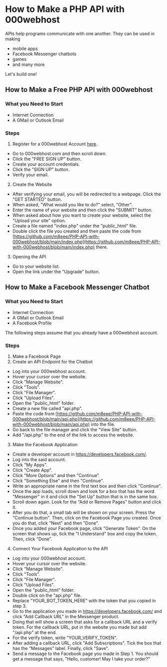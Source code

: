 # How to Make a PHP API with 000webhost

APIs help programs communicate with one another. They can be used in making
- mobile apps
- Facebook Messenger chatbots
- games
- and many more

Let's build one!

## How to Make a Free PHP API with 000webhost

### What you Need to Start
- Internet Connection
- A GMail or Outlook Email

### Steps
1. Register for a 000webhost Account [here](https://ph.000webhost.com/free-website-sign-up).

- Go to 000webhost.com and then scroll down.
- Click the "FREE SIGN UP" button.
- Create your account credentials.
- Click the "SIGN UP" button.
- Verify your email.
2. Create the Website

- After verifying your email, you will be redirected to a webpage. Click the "GET STARTED" button.
- When asked, "What would you like to do?" select, "Other".
- Enter the name of your website and then click the "SUBMIT" button.
- When asked about how you want to create your website, select the "Upload your site" option.
- Create a file named "index.php" under the "public_html" file.
- Double click the file you created and then paste the code from [https://github.com/m8eee/PHP-API-with-000webhost/blob/main/index.php](https://github.com/m8eee/PHP-API-with-000webhost/blob/main/index.php) there.
3. Opening the API

- Go to your website list.
- Open the link under the "Upgrade" button.

## How to Make a Facebook Messenger Chatbot

### What you Need to Start
- Internet Connection
- A GMail or Outlook Email
- A Facebook Profile

The following steps assume that you already have a 000webhost account.
### Steps

1. Make a Facebook Page
2. Create an API Endpoint for the Chatbot
- Log into your 000webhost account.
- Hover your cursor over the website.
- Click "Manage Website".
- Click "Tools".
- Click "File Manager".
- Click "Upload Files".
- Open the "public_html" folder.
- Create a new file called "api.php".
- Paste the code from [https://github.com/m8eee/PHP-API-with-000webhost/blob/main/api.php](https://github.com/m8eee/PHP-API-with-000webhost/blob/main/api.php) into the file.
- Go back to the file manager and click the "View Site" button.
- Add "/api.php" to the end of the link to access the website.
3. Make the Facebook Application

- Create a developer account in https://developers.facebook.com/.
- Log into the said account.
- Click "My Apps".
- Click "Create App".
- Click "More Options" and then "Continue".
- Click "Something Else" and then "Continue".
- Write an appropriate name in the first text box and then click "Continue".
- Once the app loads, scroll down and look for a box that has the word "Messenger" in it and click the "Set Up" button that is in the same box.
- Scroll down again. Look for the "Add or Remove Pages" button and click it.
- After you do that, a small tab will be shown on your screen. Press the "Continue button". Then, click on the Facebook Page you created. Once you do that, click "Next" and then "Done".
- Once you added your Facebook page, click "Generate Token". On the screen that shows up, tick the "I Understand" box and copy the token. Then, click "Done".
4. Connect Your Facebook Application to the API

- Log into your 000webhost account.
- Hover your cursor over the website.
- Click "Manage Website".
- Click "Tools".
- Click "File Manager".
- Click "Upload Files".
- Open the "public_html" folder.
- Double click on the "api.php" file.
- Replace "YOUR_BOT_TOKEN_HERE" with the token that you copied in step 3.
- Go to the application you made in https://developers.facebook.com/ and click "Add Callback URL" in the Messenger product.
- Doing that will show a screen that asks for a callback URL and a verify token. For the callback URL, put in the website you made but add "/api.php" at the end.
- For the verify token, write "YOUR_VERIFY_TOKEN".
- After adding a callback URL, click "Add Subscriptions". Tick the box that has the "Messages" label. Finally, click "Save".
- Send a message to the Facebook page you made in Step 1. You should get a message that says, "Hello, customer! May I take your order?"